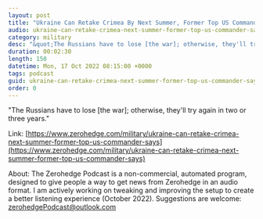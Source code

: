```yaml
---
layout: post
title: "Ukraine Can Retake Crimea By Next Summer, Former Top US Commander Says"
audio: ukraine-can-retake-crimea-next-summer-former-top-us-commander-says-0
category: military
desc: "&quot;The Russians have to lose [the war]; otherwise, they'll try again in two or three years.&quot;"
duration: 00:02:30
length: 150
datetime: Mon, 17 Oct 2022 08:15:00 +0000
tags: podcast
guid: ukraine-can-retake-crimea-next-summer-former-top-us-commander-says-0
order: 0
---
```

&quot;The Russians have to lose [the war]; otherwise, they'll try again in two or three years.&quot;

Link: [https://www.zerohedge.com/military/ukraine-can-retake-crimea-next-summer-former-top-us-commander-says](https://www.zerohedge.com/military/ukraine-can-retake-crimea-next-summer-former-top-us-commander-says)

About: The Zerohedge Podcast is a non-commercial, automated program, designed to give people a way to get news from Zerohedge in an audio format.  I am actively working on tweaking and improving the setup to create a better listening experience (October 2022).  Suggestions are welcome: [zerohedgePodcast@outlook.com](mailto:zerohedgePodcast@outlook.com)